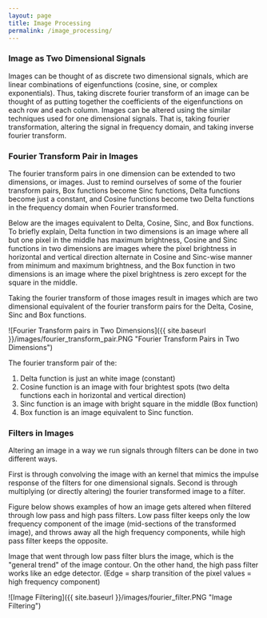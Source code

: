 ```yaml
---
layout: page
title: Image Processing
permalink: /image_processing/
---
```


### Image as Two Dimensional Signals

Images can be thought of as discrete two dimensional signals, which are linear combinations of eigenfunctions (cosine, sine, or complex exponentials). Thus, taking discrete fourier transform of an image can be thought of as putting together the coefficients of the eigenfunctions on each row and each column. Images can be altered using the similar techniques used for one dimensional signals. That is, taking fourier transformation, altering the signal in frequency domain, and taking inverse fourier transform.

### Fourier Transform Pair in Images

The fourier transform pairs in one dimension can be extended to two dimensions, or images. Just to remind ourselves of some of the fourier transform pairs, Box functions become Sinc functions, Delta functions become just a constant, and Cosine functions become two Delta functions in the frequency domain when Fourier transformed. 

Below are the images equivalent to Delta, Cosine, Sinc, and Box functions. To briefly explain, Delta function in two dimensions is an image where all but one pixel in the middle has maximum brightness, Cosine and Sinc functions in two dimensions are images where the pixel brightness in horizontal and vertical direction alternate in Cosine and Sinc-wise manner from minimum and maximum brightness, and the Box function in two dimensions is an image where the pixel brightness is zero except for the square in the middle.

Taking the fourier transform of those images result in images which are two dimensional equivalent of the fourier transform pairs for the Delta, Cosine, Sinc and Box functions. 

![Fourier Transform pairs in Two Dimensions]({{ site.baseurl }}/images/fourier_transform_pair.PNG "Fourier Transform Pairs in Two Dimensions")

The fourier transform pair of the:

1. Delta function is just an white image (constant)
2. Cosine function is an image with four brightest spots (two delta functions each in horizontal and vertical direction)
3. Sinc function is an image with bright square in the middle (Box function)
4. Box function is an image equivalent to Sinc function.  


### Filters in Images

Altering an image in a way we run signals through filters can be done in two different ways. 

First is through convolving the image with an kernel that mimics the impulse response of the filters for one dimensional signals.
Second is through multiplying (or directly altering) the fourier transformed image to a filter.

Figure below shows examples of how an image gets altered when filtered through low pass and high pass filters.
Low pass filter keeps only the low frequency component of the image (mid-sections of the transformed image), and throws away all the high frequency components, while high pass filter keeps the opposite.

Image that went through low pass filter blurs the image, which is the "general trend" of the image contour.
On the other hand, the high pass filter works like an edge detector. 
(Edge = sharp transition of the pixel values = high frequency component)

![Image Filtering]({{ site.baseurl }}/images/fourier_filter.PNG "Image Filtering")